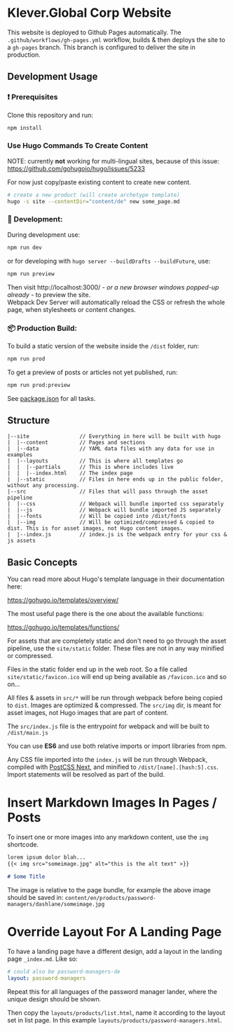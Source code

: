 # Klever.Global Corp Website

This website is deployed to Github Pages automatically.
The `.github/workflows/gh-pages.yml` workflow, builds & then deploys the site to a `gh-pages` branch.
This branch is configured to deliver the site in production.

## Development Usage

### :exclamation: Prerequisites

Clone this repository and run:

```bash
npm install
```

### Use Hugo Commands To Create Content

NOTE: currently **not** working for multi-lingual sites, because of this issue:
https://github.com/gohugoio/hugo/issues/5233

For now just copy/paste existing content to create new content.

```bash
# create a new product (will create archetype template)
hugo -s site --contentDir="content/de" new some_page.md
```

### :construction_worker: Development:

During development use:

```bash
npm run dev
```

or for developing with `hugo server --buildDrafts --buildFuture`, use:

```bash
npm run preview
```

Then visit http://localhost:3000/ _- or a new browser windows popped-up already -_ to preview the site.  
Webpack Dev Server will automatically reload the CSS or refresh the whole page, when stylesheets or content changes.

### :package: Production Build:

To build a static version of the website inside the `/dist` folder, run:

```bash
npm run prod
```

To get a preview of posts or articles not yet published, run:

```bash
npm run prod:preview
```

See [package.json](package.json#L8) for all tasks.

## Structure

```
|--site                // Everything in here will be built with hugo
|  |--content          // Pages and sections
|  |--data             // YAML data files with any data for use in examples
|  |--layouts          // This is where all templates go
|  |  |--partials      // This is where includes live
|  |  |--index.html    // The index page
|  |--static           // Files in here ends up in the public folder, without any processing.
|--src                 // Files that will pass through the asset pipeline
|  |--css              // Webpack will bundle imported css separately
|  |--js               // Webpack will bundle imported JS separately
|  |--fonts            // Will be copied into /dist/fonts
|  |--img              // Will be optimized/compressed & copied to dist. This is for asset images, not Hugo content images.
|  |--index.js         // index.js is the webpack entry for your css & js assets
```

## Basic Concepts

You can read more about Hugo's template language in their documentation here:

https://gohugo.io/templates/overview/

The most useful page there is the one about the available functions:

https://gohugo.io/templates/functions/

For assets that are completely static and don't need to go through the asset pipeline,
use the `site/static` folder. These files are not in any way minified or compressed.

Files in the static folder end up in the web root. So a file called `site/static/favicon.ico`
will end up being available as `/favicon.ico` and so on...

All files & assets in `src/*` will be run through webpack before being copied to `dist`.
Images are optimized & compressed. The `src/img` dir, is meant for asset images, not Hugo images that are part of content.

The `src/index.js` file is the entrypoint for webpack and will be built to `/dist/main.js`

You can use **ES6** and use both relative imports or import libraries from npm.

Any CSS file imported into the `index.js` will be run through Webpack, compiled with [PostCSS Next](http://cssnext.io/), and
minified to `/dist/[name].[hash:5].css`. Import statements will be resolved as part of the build.


# Insert Markdown Images In Pages / Posts 
To insert one or more images into any markdown content,
use the `img` shortcode.

```markdown
lorem ipsum dolor blah...
{{< img src="someimage.jpg" alt="this is the alt text" >}}

# Some Title
```

The image is relative to the page bundle, for example the above image should be saved in: `content/en/products/password-managers/dashlane/someimage.jpg`


# Override Layout For A Landing Page
To have a landing page have a different design, add a layout in the landing page `_index.md`.
Like so:
```YAML
# could also be password-managers-de
layout: password-managers
```
Repeat this for all languages of the password manager lander, where the unique design should be shown.

Then copy the `layouts/products/list.html`, name it according to the layout set in list page.
In this example `layouts/products/password-managers.html`.
